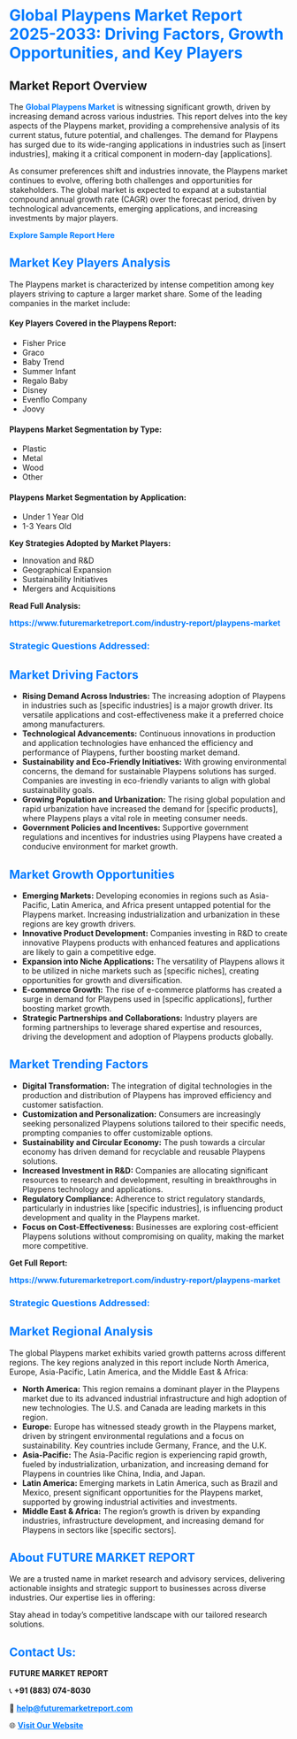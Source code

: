 <h1 style="color: #007BFF;">Global Playpens Market Report 2025-2033: Driving Factors, Growth Opportunities, and Key Players</h1>

<section id="overview">
<h2>Market Report Overview</h2>
<p>The <a href="https://www.futuremarketreport.com/industry-report/playpens-market" style="color: #007BFF; text-decoration: none;"><strong>Global Playpens Market</strong></a> is witnessing significant growth, driven by increasing demand across various industries. This report delves into the key aspects of the Playpens market, providing a comprehensive analysis of its current status, future potential, and challenges. The demand for Playpens has surged due to its wide-ranging applications in industries such as [insert industries], making it a critical component in modern-day [applications].</p>
<p>As consumer preferences shift and industries innovate, the Playpens market continues to evolve, offering both challenges and opportunities for stakeholders. The global market is expected to expand at a substantial compound annual growth rate (CAGR) over the forecast period, driven by technological advancements, emerging applications, and increasing investments by major players.</p>
</section>

<section id="overview">
<p><a href="https://www.futuremarketreport.com/request-sample/reportId=61799" style="color: #007BFF; text-decoration: none;"><strong>Explore Sample Report Here</strong></a></p>
</section>

<section id="key-players">
<h2 style="color: #007BFF;">Market Key Players Analysis</h2>
<p>The Playpens market is characterized by intense competition among key players striving to capture a larger market share. Some of the leading companies in the market include:</p>
<h4>Key Players Covered in the Playpens Report:</h4>
<ul><li>Fisher Price</li><li>Graco</li><li>Baby Trend</li><li>Summer Infant</li><li>Regalo Baby</li><li>Disney</li><li>Evenflo Company</li><li>Joovy</li></ul>
<h4>Playpens Market Segmentation by Type:</h4>
<ul><li>Plastic</li><li>Metal</li><li>Wood</li><li>Other</li></ul>

<h4>Playpens Market Segmentation by Application:</h4>
<ul><li>Under 1 Year Old</li><li>1-3 Years Old</li></ul>
<p><strong>Key Strategies Adopted by Market Players:</strong></p>
<ul>
<li>Innovation and R&D</li>
<li>Geographical Expansion</li>
<li>Sustainability Initiatives</li>
<li>Mergers and Acquisitions</li>
</ul>
</section>

<section>
<p><strong>Read Full Analysis: </strong></p><a href="https://www.futuremarketreport.com/industry-report/playpens-market" style="color: #007BFF; text-decoration: none;"><strong>https://www.futuremarketreport.com/industry-report/playpens-market</strong></a>
<h3 style="color: #007BFF;">Strategic Questions Addressed:</h3>
</section>

<section id="driving-factors">
<h2 style="color: #007BFF;">Market Driving Factors</h2>
<ul>
<li><strong>Rising Demand Across Industries:</strong> The increasing adoption of Playpens in industries such as [specific industries] is a major growth driver. Its versatile applications and cost-effectiveness make it a preferred choice among manufacturers.</li>
<li><strong>Technological Advancements:</strong> Continuous innovations in production and application technologies have enhanced the efficiency and performance of Playpens, further boosting market demand.</li>
<li><strong>Sustainability and Eco-Friendly Initiatives:</strong> With growing environmental concerns, the demand for sustainable Playpens solutions has surged. Companies are investing in eco-friendly variants to align with global sustainability goals.</li>
<li><strong>Growing Population and Urbanization:</strong> The rising global population and rapid urbanization have increased the demand for [specific products], where Playpens plays a vital role in meeting consumer needs.</li>
<li><strong>Government Policies and Incentives:</strong> Supportive government regulations and incentives for industries using Playpens have created a conducive environment for market growth.</li>
</ul>
</section>

<section id="growth-opportunities">
<h2 style="color: #007BFF;">Market Growth Opportunities</h2>
<ul>
<li><strong>Emerging Markets:</strong> Developing economies in regions such as Asia-Pacific, Latin America, and Africa present untapped potential for the Playpens market. Increasing industrialization and urbanization in these regions are key growth drivers.</li>
<li><strong>Innovative Product Development:</strong> Companies investing in R&D to create innovative Playpens products with enhanced features and applications are likely to gain a competitive edge.</li>
<li><strong>Expansion into Niche Applications:</strong> The versatility of Playpens allows it to be utilized in niche markets such as [specific niches], creating opportunities for growth and diversification.</li>
<li><strong>E-commerce Growth:</strong> The rise of e-commerce platforms has created a surge in demand for Playpens used in [specific applications], further boosting market growth.</li>
<li><strong>Strategic Partnerships and Collaborations:</strong> Industry players are forming partnerships to leverage shared expertise and resources, driving the development and adoption of Playpens products globally.</li>
</ul>
</section>

<section id="trending-factors">
<h2 style="color: #007BFF;">Market Trending Factors</h2>
<ul>
<li><strong>Digital Transformation:</strong> The integration of digital technologies in the production and distribution of Playpens has improved efficiency and customer satisfaction.</li>
<li><strong>Customization and Personalization:</strong> Consumers are increasingly seeking personalized Playpens solutions tailored to their specific needs, prompting companies to offer customizable options.</li>
<li><strong>Sustainability and Circular Economy:</strong> The push towards a circular economy has driven demand for recyclable and reusable Playpens solutions.</li>
<li><strong>Increased Investment in R&D:</strong> Companies are allocating significant resources to research and development, resulting in breakthroughs in Playpens technology and applications.</li>
<li><strong>Regulatory Compliance:</strong> Adherence to strict regulatory standards, particularly in industries like [specific industries], is influencing product development and quality in the Playpens market.</li>
<li><strong>Focus on Cost-Effectiveness:</strong> Businesses are exploring cost-efficient Playpens solutions without compromising on quality, making the market more competitive.</li>
</ul>
</section>

<section>
<p><strong>Get Full Report: </strong></p><a href="https://www.futuremarketreport.com/industry-report/playpens-market" style="color: #007BFF; text-decoration: none;"><strong>https://www.futuremarketreport.com/industry-report/playpens-market</strong></a>
<h3 style="color: #007BFF;">Strategic Questions Addressed:</h3>
</section>


<section id="regional-analysis">
<h2 style="color: #007BFF;">Market Regional Analysis</h2>
<p>The global Playpens market exhibits varied growth patterns across different regions. The key regions analyzed in this report include North America, Europe, Asia-Pacific, Latin America, and the Middle East & Africa:</p>
<ul>
<li><strong>North America:</strong> This region remains a dominant player in the Playpens market due to its advanced industrial infrastructure and high adoption of new technologies. The U.S. and Canada are leading markets in this region.</li>
<li><strong>Europe:</strong> Europe has witnessed steady growth in the Playpens market, driven by stringent environmental regulations and a focus on sustainability. Key countries include Germany, France, and the U.K.</li>
<li><strong>Asia-Pacific:</strong> The Asia-Pacific region is experiencing rapid growth, fueled by industrialization, urbanization, and increasing demand for Playpens in countries like China, India, and Japan.</li>
<li><strong>Latin America:</strong> Emerging markets in Latin America, such as Brazil and Mexico, present significant opportunities for the Playpens market, supported by growing industrial activities and investments.</li>
<li><strong>Middle East & Africa:</strong> The region’s growth is driven by expanding industries, infrastructure development, and increasing demand for Playpens in sectors like [specific sectors].</li>
</ul>
</section>

<footer>
<h2 style="color: #007BFF;">About FUTURE MARKET REPORT</h2>
<p>We are a trusted name in market research and advisory services, delivering actionable insights and strategic support to businesses across diverse industries. Our expertise lies in offering:</p>

<p>Stay ahead in today’s competitive landscape with our tailored research solutions.</p>

<h2 style="color: #007BFF;">Contact Us:</h2>
<p><strong>FUTURE MARKET REPORT</strong></p>
<p>📞 <strong>+91 (883) 074-8030</strong></p>
<p>📧 <strong><a href="mailto:help@futuremarketreport.com" style="color: #007BFF;">help@futuremarketreport.com</a></strong></p>
<p>🌐 <strong><a href="https://www.futuremarketreport.com/" style="color: #007BFF;">Visit Our Website</a></strong></p>
</footer>
